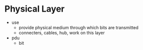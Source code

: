 # Physical Layer

- use
    - provide physical medium through which bits are transmitted
    - connecters, cables, hub, work on this layer
- pdu
    - bit
